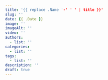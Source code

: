 ```yaml
---
title: '{{ replace .Name '-' ' ' | title }}'
slug: ''
date: {{ .Date }}
image: ''
imageAlt: ''
video: ''
authors:
  - list: ''
categories:
  - list: ''
tags:
  - list: ''
description: ''
draft: true
---
```

